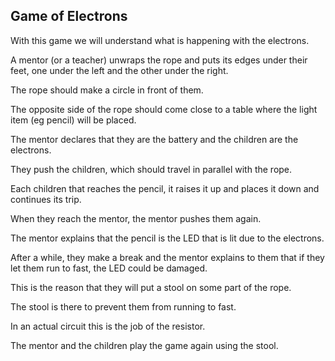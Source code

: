 ## Game of Electrons

With this game we will understand what is happening with the electrons.

A mentor (or a teacher) unwraps the rope and puts its edges under their feet, one under the left and the other under the right.

The rope should make a circle in front of them.

The opposite side of the rope should come close to a table where the light item (eg pencil) will be placed.

The mentor declares that they are the battery and the children are the electrons.

They push the children, which should travel in parallel with the rope.

Each children that reaches the pencil, it raises it up and places it down and continues its trip.

When they reach the mentor, the mentor pushes them again.

The mentor explains that the pencil is the LED that is lit due to the electrons.

After a while, they make a break and the mentor explains to them that if they let them run to fast, the LED could be damaged.

This is the reason that they will put a stool on some part of the rope.

The stool is there to prevent them from running to fast.

In an actual circuit this is the job of the resistor.

The mentor and the children play the game again using the stool.